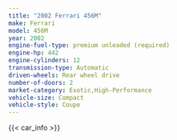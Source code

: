```yaml
---
title: "2002 Ferrari 456M"
make: Ferrari
model: 456M
year: 2002
engine-fuel-type: premium unleaded (required)
engine-hp: 442
engine-cylinders: 12
transmission-type: Automatic
driven-wheels: Rear wheel drive
number-of-doors: 2
market-category: Exotic,High-Performance
vehicle-size: Compact
vehicle-style: Coupe
---
```


{{< car_info >}}
